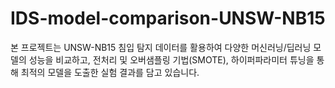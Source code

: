 # IDS-model-comparison-UNSW-NB15
본 프로젝트는 UNSW-NB15 침입 탐지 데이터를 활용하여 다양한 머신러닝/딥러닝 모델의 성능을 비교하고, 전처리 및 오버샘플링 기법(SMOTE), 하이퍼파라미터 튜닝을 통해 최적의 모델을 도출한 실험 결과를 담고 있습니다.
